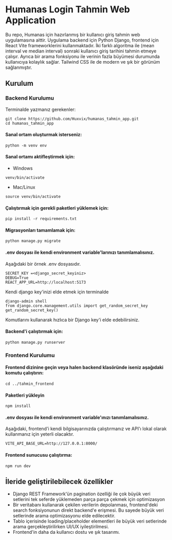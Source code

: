 # Humanas Login Tahmin Web Application
Bu repo, Humanas için hazırlanmış bir kullanıcı giriş tahmin web uygulamasına aittir. Uygulama backend için Python Django, frontend için React Vite frameworklerini kullanmaktadır. İki farklı algoritma ile (mean interval ve median interval) sonraki kullanıcı giriş tarihini tahmin etmeye çalışır. Ayrıca bir arama fonksiyonu ile verinin fazla büyümesi durumunda kullanıcıya kolaylık sağlar. Tailwind CSS ile de modern ve şık bir görünüm sağlanmıştır.
## Kurulum
### Backend Kurulumu
Terminalde yazmanız gerekenler:
```
git clone https://github.com/Huxvix/humanas_tahmin_app.git
cd humanas_tahmin_app
```
#### Sanal ortam oluşturmak isterseniz:
```
python -m venv env
```
#### Sanal ortamı aktifleştirmek için:
* Windows
```
venv/bin/activate
```
* Mac/Linux
```
source venv/bin/activate
```
#### Çalıştırmak için gerekli paketleri yüklemek için:
```
pip install -r requirements.txt
```
#### Migrasyonları tamamlamak için:
```
python manage.py migrate
```
#### .env dosyası ile kendi environment variable'larınızı tanımlamalısınız.
Aşağıdaki bir örnek .env dosyasıdır.
```
SECRET_KEY =<django_secret_keyiniz>
DEBUG=True
REACT_APP_URL=http://localhost:5173
```
Kendi django key'inizi elde etmek için terminalde
```
django-admin shell
from django.core.management.utils import get_random_secret_key  
get_random_secret_key()
```
Komutlarını kullanarak hızlıca bir Django key'i elde edebilirsiniz.
#### Backend'i çalıştırmak için:
```
python manage.py runserver
```

### Frontend Kurulumu
#### Frontend dizinine geçin veya halen backend klasöründe iseniz aşağıdaki komutu çalıştırın:
```
cd ../tahmin_frontend
```
#### Paketleri yükleyin
```
npm install
```
#### .env dosyası ile kendi environment variable'ınızı tanımlamalısınız.
Aşağıdaki, frontend'i kendi bilgisayarınızda çalıştırmanız ve API'ı lokal olarak kullanmanız için yeterli olacaktır.
```
VITE_API_BASE_URL=http://127.0.0.1:8000/
```
#### Frontend sunucusu çalıştırma:
```
npm run dev
```
## İleride geliştirilebilecek özellikler
* Django REST Framework'ün pagination özelliği ile çok büyük veri setlerini tek seferde yüklemeden parça parça çekmek için optimizasyon
* Bir veritabanı kullanarak çekilen verilerin depolanması, frontend'deki search fonksiyonunun direkt backend'e erişmesi. Bu sayede büyük veri setlerinde arama optimizasyonu elde edilecektir.
* Tablo içerisinde loading/placeholder elementleri ile büyük veri setlerinde arama gerçekleştirilirken UI/UX iyileştirilmesi.
* Frontend'in daha da kullanıcı dostu ve şık tasarımı.

